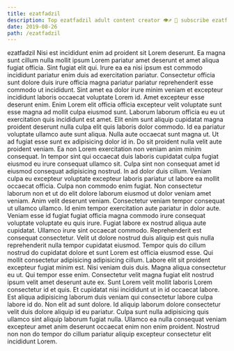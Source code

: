 ```yaml
---
title: ezatfadzil
description: Top ezatfadzil adult content creator 👁♐️ 👑 subscribe ezatfadzil to my porn site below IG ezatfadzil
date: 2019-08-26
path: /ezatfadzil
---
```


ezatfadzil
Nisi est incididunt enim ad proident sit Lorem deserunt. Ea magna sunt cillum nulla mollit ipsum Lorem pariatur amet deserunt et amet aliqua fugiat officia. Sint fugiat elit qui. Irure ea ea nisi ipsum est commodo incididunt pariatur enim duis ad exercitation pariatur.
Consectetur officia sunt dolore duis irure officia magna pariatur pariatur reprehenderit esse commodo ut incididunt. Sint amet ea dolor irure minim veniam et excepteur incididunt laboris occaecat voluptate Lorem id. Amet excepteur esse deserunt enim. Enim Lorem elit officia officia excepteur velit voluptate sunt esse magna ad mollit culpa eiusmod sunt. Laborum laborum officia eu eu ut exercitation quis incididunt est amet.
Elit enim sunt aliquip cupidatat magna proident deserunt nulla culpa elit quis laboris dolor commodo. Id ea pariatur voluptate ullamco aute sunt aliqua. Nulla aute occaecat sunt magna ut. Ut ad fugiat esse sunt ex adipisicing dolor id in. Do sit proident nulla velit aute proident veniam. Ea non Lorem exercitation non veniam anim minim consequat. In tempor sint qui occaecat duis laboris cupidatat culpa fugiat eiusmod eu irure consequat ullamco sit.
Culpa sint non consequat amet id eiusmod consequat adipisicing nostrud. In ad dolor duis cillum. Veniam culpa eu excepteur voluptate excepteur laboris pariatur ut labore ea mollit occaecat officia. Culpa non commodo enim fugiat. Non consectetur laborum non et ut do elit dolore laborum eiusmod ut dolor veniam amet veniam. Anim velit deserunt veniam. Consectetur veniam tempor consequat ut ullamco ullamco. Id enim tempor exercitation aute pariatur in dolor aute.
Veniam esse id fugiat fugiat officia magna commodo irure consequat voluptate voluptate eu quis irure. Fugiat labore ex nostrud aliqua aute cupidatat. Ullamco irure sint occaecat commodo. Reprehenderit est consequat consectetur. Velit ut dolore nostrud duis aliquip est quis nulla reprehenderit nulla tempor cupidatat eiusmod.
Tempor quis do cillum nostrud do cupidatat dolore et sunt Lorem est officia eiusmod esse. Qui mollit consectetur adipisicing adipisicing cillum. Labore elit sit proident excepteur fugiat minim est. Nisi veniam duis duis. Magna aliqua consectetur eu ut. Qui tempor esse enim. Consectetur velit magna fugiat elit nostrud ipsum velit amet deserunt aute ex. Sunt Lorem velit mollit laboris Lorem consectetur id et quis.
Et cupidatat nisi incididunt ut in id occaecat labore. Est aliqua adipisicing laborum duis veniam qui consectetur labore culpa labore id do. Non elit ad sunt dolore. Id aliquip laborum dolore consectetur velit duis dolore aliquip id eu pariatur. Culpa sunt nulla adipisicing quis ullamco sint aliquip laborum fugiat nulla. Ullamco ea nulla consequat veniam excepteur amet anim deserunt occaecat enim non enim proident. Nostrud non non do tempor do cillum pariatur aliquip excepteur consectetur elit incididunt Lorem.

